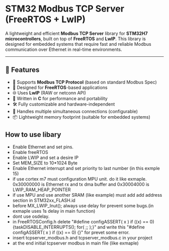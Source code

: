 # STM32 Modbus TCP Server (FreeRTOS + LwIP)

A lightweight and efficient **Modbus TCP Server** library for **STM32H7 microcontrollers**, built on top of **FreeRTOS** and **LwIP**. This library is designed for embedded systems that require fast and reliable Modbus communication over Ethernet in real-time environments.

---

## 🚀 Features

- 📡 Supports **Modbus TCP Protocol** (based on standard Modbus Spec)
- 🧠 Designed for **FreeRTOS**-based applications
- 🌐 Uses **LwIP** (RAW or netconn API)
- 🧰 Written in **C** for performance and portability
- 🛠 Fully customizable and hardware-independent
- 🔌 Handles multiple simultaneous connections (configurable)
- 📦 Lightweight memory footprint (suitable for embedded systems)

## How to use libary
- Enable Ethernet and set pins.
- Enable freeRTOS
- Enable LWIP and set a desire IP
- Set MEM_SIZE to 10*1024 Byte
- Enable Ethernet interrupt and set priority to last number (in this exmple 15)
- if use cortex m7 must configuration MPU unit. do it like exmaple. 0x30000000 is Ethernet rx and tx dma buffer and 0x30004000 is LWIP_RAM_HEAP_POINTER
- if use MPU and use another SRAM (like example) must add add address section in STM32xx_FLASH.id
- before MX_LWIP_Inut(); always use delay for prevent some bugs.(in exmaple uses 1s delay in main function)
- dont use osdelay.
- in FreeRTOSConfig.h delete "#define configASSERT( x ) if ((x) == 0) {taskDISABLE_INTERRUPTS(); for( ;; );}" and write this "#define configASSERT( x ) if ((x) == 0) {}" for prevet some error.
- insert tcpserver_modbus.h and tcpserver_modbus.c in your project
- at the end initial tcpserver modbus in main file (like exmaple)
